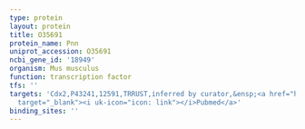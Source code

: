 ```yaml
---
type: protein
layout: protein
title: O35691
protein_name: Pnn
uniprot_accession: O35691
ncbi_gene_id: '18949'
organism: Mus musculus
function: transcription factor
tfs: ''
targets: 'Cdx2,P43241,12591,TRRUST,inferred by curator,&ensp;<a href="https://www.ncbi.nlm.nih.gov/pubmed/?term=20637749%5Buid%5D"
  target="_blank"><i uk-icon="icon: link"></i>Pubmed</a>'
binding_sites: ''
---
```

